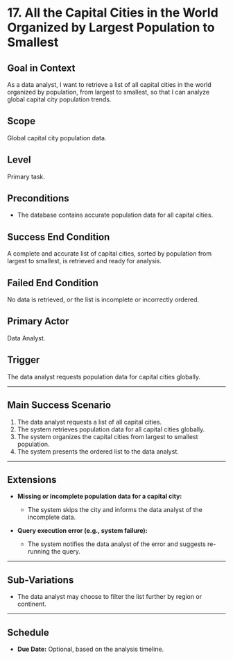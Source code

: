 # 17. All the Capital Cities in the World Organized by Largest Population to Smallest

## Goal in Context
As a data analyst, I want to retrieve a list of all capital cities in the world organized by population, from largest to smallest, so that I can analyze global capital city population trends.

## Scope
Global capital city population data.

## Level
Primary task.

## Preconditions
- The database contains accurate population data for all capital cities.

## Success End Condition
A complete and accurate list of capital cities, sorted by population from largest to smallest, is retrieved and ready for analysis.

## Failed End Condition
No data is retrieved, or the list is incomplete or incorrectly ordered.

## Primary Actor
Data Analyst.

## Trigger
The data analyst requests population data for capital cities globally.

---

## Main Success Scenario

1. The data analyst requests a list of all capital cities.
2. The system retrieves population data for all capital cities globally.
3. The system organizes the capital cities from largest to smallest population.
4. The system presents the ordered list to the data analyst.

---

## Extensions

- **Missing or incomplete population data for a capital city:**
    - The system skips the city and informs the data analyst of the incomplete data.

- **Query execution error (e.g., system failure):**
    - The system notifies the data analyst of the error and suggests re-running the query.

---

## Sub-Variations
- The data analyst may choose to filter the list further by region or continent.

---

## Schedule
- **Due Date:** Optional, based on the analysis timeline.
